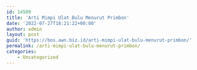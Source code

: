 ```yaml
---
id: 14509
title: 'Arti Mimpi Ulat Bulu Menurut Primbon'
date: '2022-07-27T18:21:22+00:00'
author: admin
layout: post
guid: 'https://bos.awn.biz.id/arti-mimpi-ulat-bulu-menurut-primbon/'
permalink: /arti-mimpi-ulat-bulu-menurut-primbon/
categories:
    - Uncategorized
---
```



